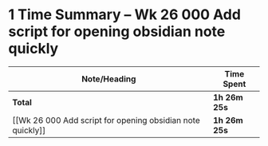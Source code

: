 # 1 Time Summary – Wk 26 000 Add script for opening obsidian note quickly

| Note/Heading | Time Spent |
|--------------|------------|
| **Total** | **1h 26m 25s** |
| [[Wk 26 000 Add script for opening obsidian note quickly]] | **1h 26m 25s** |

